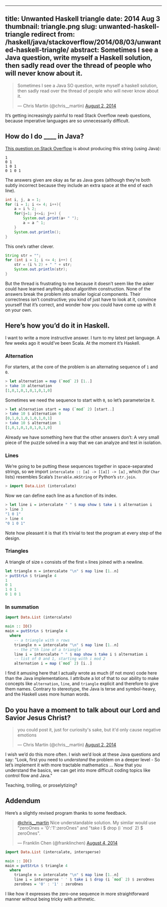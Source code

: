 --------------------------------------------------------------------------------
title:         Unwanted Haskell triangle
date:          2014 Aug 3
thumbnail:     triangle.png
slug:          unwanted-haskell-triangle
redirect from: /haskell/java/stackoverflow/2014/08/03/unwanted-haskell-triangle/
abstract:      Sometimes I see a Java question, write myself a Haskell
               solution, then sadly read over the thread of people who
               will never know about it.
--------------------------------------------------------------------------------

<blockquote class="twitter-tweet" lang="en"><p>Sometimes I see a Java SO
question, write myself a haskell solution, then sadly read over the thread of
people who will never know about it.</p>— Chris Martin (@chris__martin)
<a href="https://twitter.com/chris__martin/statuses/495434666623909889">August
2, 2014</a></blockquote>

<script async src="//platform.twitter.com/widgets.js" charset="utf-8"></script>

It’s getting increasingly painful to read Stack Overflow newb questions,
because imperative languages are so unnecessarily difficult.

How do I do \_\_\_\_ in Java?
--------------------------------------------------------------------------

[This question on Stack Overflow][stackoverflow] is about producing this string
(using Java):

    1
    0 1
    1 0 1
    0 1 0 1

The answers given are okay as far as Java goes (although they’re both subtly
incorrect because they include an extra space at the end of each line).

```java
int i, j, a = 1;
for (i = 1; i <= 4; i++){
    a = i % 2;
    for(j=1; j<=i; j++) {
        System.out.print(a+ " ");
        a = a ^ 1;
    }
    System.out.println();
}
```

This one’s rather clever.

```java
String str = "";
for (int i = 1; i <= 4; i++) {
    str = (i % 2) + " " + str;
    System.out.println(str);
}
```

But the thread is frustrating to me because it doesn’t seem like the asker
could have learned anything about algorithm construction. None of the answers
break the problem into smaller logical components. Their correctness isn’t
constructive; you kind of just have to look at it, convince yourself that it’s
correct, and wonder how you could have come up with it on your own.

Here’s how you’d do it in Haskell.
--------------------------------------------------------------------------

I want to write a more instructive answer. I turn to my latest pet language. A
few weeks ago it would’ve been Scala. At the moment it’s Haskell.

### Alternation

For starters, at the core of the problem is an alternating sequence of `1` and
`0`.

```haskell
> let alternation = map (`mod` 2) [1..]
> take 10 alternation
[1,0,1,0,1,0,1,0,1,0]
```

Sometimes we need the sequence to start with `0`, so let’s parameterize it.

```haskell
> let alternation start = map (`mod` 2) [start..]
> take 10 $ alternation 0
[0,1,0,1,0,1,0,1,0,1]
> take 10 $ alternation 1
[1,0,1,0,1,0,1,0,1,0]
```

Already we have something here that the other answers don’t: A very small piece
of the puzzle solved in a way that we can analyze and test in isolation.

### Lines

We’re going to be putting these sequences together in space-separated strings,
so we import `intercalate :: [a] -> [[a]] -> [a]` , which (for `Char` lists)
resembles Scala’s `Iterable.mkString` or Python’s `str.join`.

```haskell
> import Data.List (intercalate)
```

Now we can define each line as a function of its index.

```haskell
> let line i = intercalate " " $ map show $ take i $ alternation i
> line 3
"1 0 1"
> line 4
"0 1 0 1"
```

Note how pleasant it is that it’s trivial to test the program at every step of
the design.

### Triangles

A triangle of size `n` consists of the first `n` lines joined with a newline.

```haskell
let triangle n = intercalate "\n" $ map line [1..n]
> putStrLn $ triangle 4
1
0 1
1 0 1
0 1 0 1
```

### In summation

```haskell
import Data.List (intercalate)

main :: IO()
main = putStrLn $ triangle 4
  where
    -- a triangle with n rows
    triangle n = intercalate "\n" $ map line [1..n]
    -- the i^th line of a triangle
    line i = intercalate " " $ map show $ take i $ alternation i
    -- list of 0 and 1, starting with i mod 2
    alternation i = map (`mod` 2) [i..]
```

I find it amusing here that I actually wrote as much (if not *more*) code here
than the Java implementations. I attribute a lot of that to our ability to make
concepts like `alternation`, `line`, and `triangle` explicit and therefore to
give them names. Contrary to stereotype, the Java is terse and symbol-heavy,
and the Haskell uses more human words.

Do you have a moment to talk about our Lord and Savior Jesus Christ?
--------------------------------------------------------------------------

<blockquote class="twitter-tweet" lang="en"><p>you could post it, just for
curiosity&#39;s sake, but it&#39;d only cause negative emotions</p>—
Chris Martin (@chris__martin) <a
href="https://twitter.com/chris__martin/statuses/495434954399285248">August 2,
2014</a></blockquote>

I wish we’d do this more often. I wish we’d look at these Java questions and
say: "Look, first you need to *understand* the problem on a deeper level - So
let’s implement it with more tractable mathematics ... Now that you understand
the basics, we can get into more difficult coding topics like control flow and
Java."

Teaching, trolling, or proselytizing?

Addendum
--------------------------------------------------------------------------

Here’s a slightly revised program thanks to some feedback.

<blockquote class="twitter-tweet" lang="en"><p>
<a href="https://twitter.com/chris__martin">@chris__martin</a> Nice
understandable solution. My similar would use
&quot;zeroOnes = &#39;0&#39;:&#39;1&#39;:zeroOnes&quot; and &quot;take i $
drop (i `mod` 2) $ zeroOnes&quot;.</p>— Franklin Chen (@franklinchen)
<a href="https://twitter.com/franklinchen/statuses/496275930667843584">August
4, 2014</a></blockquote>

```haskell
import Data.List (intercalate, intersperse)

main :: IO()
main = putStrLn $ triangle 4
  where
    triangle n = intercalate "\n" $ map line [1..n]
    line i = intersperse ' ' $ take i $ drop (i `mod` 2) $ zeroOnes
    zeroOnes = '0' : '1' : zeroOnes
```

I like how it expresses the zero-one sequence in more straightforward manner
without being tricky with arithmetic.

[stackoverflow]: https://stackoverflow.com/questions/25091218/print-triangle-pattern-using-java
